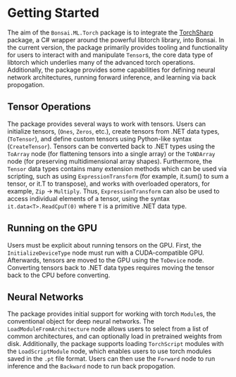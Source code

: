 # Getting Started

The aim of the `Bonsai.ML.Torch` package is to integrate the [TorchSharp](https://github.com/dotnet/TorchSharp) package, a C# wrapper around the powerful libtorch library, into Bonsai. In the current version, the package primarily provides tooling and functionality for users to interact with and manipulate `Tensor`s, the core data type of libtorch which underlies many of the advanced torch operations. Additionally, the package provides some capabilities for defining neural network architectures, running forward inference, and learning via back propogation.

## Tensor Operations
The package provides several ways to work with tensors. Users can initialize tensors, (`Ones`, `Zeros`, etc.), create tensors from .NET data types, (`ToTensor`), and define custom tensors using Python-like syntax (`CreateTensor`). Tensors can be converted back to .NET types using the `ToArray` node (for flattening tensors into a single array) or the `ToNDArray` node (for preserving multidimensional array shapes). Furthermore, the `Tensor` data types contains many extension methods which can be used via scripting, such as using `ExpressionTransform` (for example, it.sum() to sum a tensor, or it.T to transpose), and works with overloaded operators, for example, `Zip` -> `Multiply`. Thus, `ExpressionTransform` can also be used to access individual elements of a tensor, using the syntax `it.data<T>.ReadCpuT(0)` where `T` is a primitive .NET data type.


## Running on the GPU
Users must be explicit about running tensors on the GPU. First, the `InitializeDeviceType` node must run with a CUDA-compatible GPU. Afterwards, tensors are moved to the GPU using the `ToDevice` node. Converting tensors back to .NET data types requires moving the tensor back to the CPU before converting.

## Neural Networks
The package provides initial support for working with torch `Module`s, the conventional object for deep neural networks. The `LoadModuleFromArchitecture` node allows users to select from a list of common architectures, and can optionally load in pretrained weights from disk. Additionally, the package supports loading `TorchScript` modules with the `LoadScriptModule` node, which enables users to use torch modules saved in the `.pt` file format. Users can then use the `Forward` node to run inference and the `Backward` node to run back propogation.   